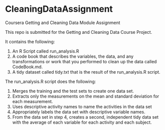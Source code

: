 # CleaningDataAssignment
Coursera Getting and Cleaning Data Module Assignment

This repo is submitted for the Getting and Cleaning Data Course Project. 

It contains the following:

1. An R Script called run_analysis.R
2. A code book that describes the variables, the data, and any transformations or work that you performed to clean up the data called CodeBook.md.
3. A tidy dataset called tidy.txt that is the result of the run_analysis.R script.

The run_analysis.R script does the following:

1. Merges the training and the test sets to create one data set.
2. Extracts only the measurements on the mean and standard deviation for each measurement.
3. Uses descriptive activity names to name the activities in the data set
4. Appropriately labels the data set with descriptive variable names.
5. From the data set in step 4, creates a second, independent tidy data set with the average of each variable for each activity and each subject.
